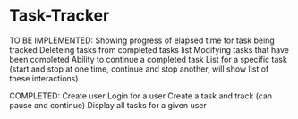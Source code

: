 # Task-Tracker

TO BE IMPLEMENTED: 
Showing progress of elapsed time for task being tracked
Deleteing tasks from completed tasks list
Modifying tasks that have been completed
Ability to continue a completed task
List for a specific task (start and stop at one time, continue and stop another, will show list of these interactions)

COMPLETED:
Create user
Login for a user
Create a task and track (can pause and continue)
Display all tasks for a given user

